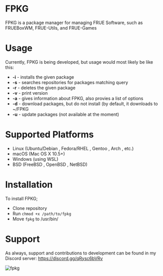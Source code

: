 # FPKG
FPKG is a package manager for managing FRUE Software, such as FRUEBoxWM, FRUE-Utils, and FRUE-Games

# Usage
Currently, FPKG is being developed, but usage would most likely be like this:
- **-i** - installs the given package
- **-s** - searches repositories for packages matching query
- **-r** - deletes the given package
- **-v** - print version
- **-a** - gives information about FPKG, also provies a list of options
- **-d** - download packages, but do not install (by default, it downloads to ~/FPKG
- **-u** - update packages (not available at the moment)

# Supported Platforms

- Linux (Ubuntu/Debian , Fedora/RHEL , Gentoo , Arch , etc.)
- macOS (Mac OS X 10.5+)
- Windows (using WSL)
- BSD (FreeBSD , OpenBSD , NetBSD)

# Installation

To install FPKG;

- Clone repository
- Run ```chmod +x /path/to/fpkg```
- Move ```fpkg``` to /usr/bin/

# Support 

As always, support and contributions to development can be found in my Discord server: https://discord.gg/qRysc6bVRv

![fpkg](https://user-images.githubusercontent.com/88291291/175923213-10a67f08-e6e2-4de2-ad69-13e516f10a2a.png)

